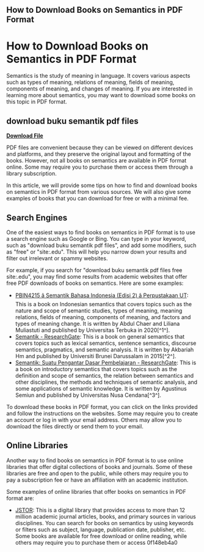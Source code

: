 ## How to Download Books on Semantics in PDF Format

 


 
# How to Download Books on Semantics in PDF Format
 
Semantics is the study of meaning in language. It covers various aspects such as types of meaning, relations of meaning, fields of meaning, components of meaning, and changes of meaning. If you are interested in learning more about semantics, you may want to download some books on this topic in PDF format.
 
## download buku semantik pdf files


[**Download File**](https://www.google.com/url?q=https%3A%2F%2Fblltly.com%2F2tKZtg&sa=D&sntz=1&usg=AOvVaw2gvXvldDdeHmirf_m5VHha)

 
PDF files are convenient because they can be viewed on different devices and platforms, and they preserve the original layout and formatting of the books. However, not all books on semantics are available in PDF format online. Some may require you to purchase them or access them through a library subscription.
 
In this article, we will provide some tips on how to find and download books on semantics in PDF format from various sources. We will also give some examples of books that you can download for free or with a minimal fee.
 
## Search Engines
 
One of the easiest ways to find books on semantics in PDF format is to use a search engine such as Google or Bing. You can type in your keyword, such as "download buku semantik pdf files", and add some modifiers, such as "free" or "site:.edu". This will help you narrow down your results and filter out irrelevant or spammy websites.
 
For example, if you search for "download buku semantik pdf files free site:.edu", you may find some results from academic websites that offer free PDF downloads of books on semantics. Here are some examples:
 
- [PBIN4215 â Semantik Bahasa Indonesia (Edisi 2) â Perpustakaan UT](https://pustaka.ut.ac.id/lib/pbin4215-semantik-bahasa-indonesia-edisi-2/): This is a book on Indonesian semantics that covers topics such as the nature and scope of semantic studies, types of meaning, meaning relations, fields of meaning, components of meaning, and factors and types of meaning change. It is written by Abdul Chaer and Liliana Muliastuti and published by Universitas Terbuka in 2020[^1^].
- [Semantik - ResearchGate](https://www.researchgate.net/publication/336603361_Semantik): This is a book on general semantics that covers topics such as lexical semantics, sentence semantics, discourse semantics, pragmatics, and semantic analysis. It is written by Akbariah Hm and published by Universiti Brunei Darussalam in 2015[^2^].
- [Semantik: Suatu Pengantar Dasar Pembelajaran - ResearchGate](https://www.researchgate.net/publication/328271953_Semantik_Suatu_Pengantar_Dasar_Pembelajaran): This is a book on introductory semantics that covers topics such as the definition and scope of semantics, the relation between semantics and other disciplines, the methods and techniques of semantic analysis, and some applications of semantic knowledge. It is written by Agustinus Semiun and published by Universitas Nusa Cendana[^3^].

To download these books in PDF format, you can click on the links provided and follow the instructions on the websites. Some may require you to create an account or log in with your email address. Others may allow you to download the files directly or send them to your email.
 
## Online Libraries
 
Another way to find books on semantics in PDF format is to use online libraries that offer digital collections of books and journals. Some of these libraries are free and open to the public, while others may require you to pay a subscription fee or have an affiliation with an academic institution.
 
Some examples of online libraries that offer books on semantics in PDF format are:

- [JSTOR](https://www.jstor.org/): This is a digital library that provides access to more than 12 million academic journal articles, books, and primary sources in various disciplines. You can search for books on semantics by using keywords or filters such as subject, language, publication date, publisher, etc. Some books are available for free download or online reading, while others may require you to purchase them or access 0f148eb4a0
